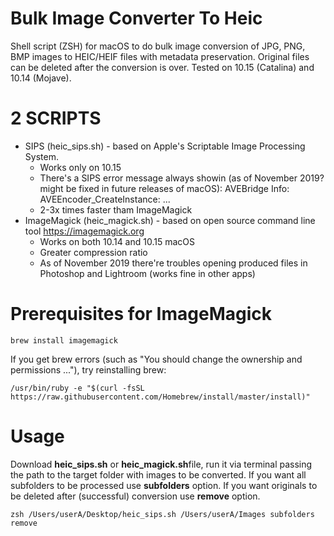 # Bulk Image Converter To Heic
Shell script (ZSH) for macOS to do bulk image conversion of JPG, PNG, BMP images to HEIC/HEIF files with metadata preservation. Original files can be deleted after the conversion is over. Tested on 10.15 (Catalina) and 10.14 (Mojave).

# 2 SCRIPTS
* SIPS (heic_sips.sh) - based on Apple's Scriptable Image Processing System.
  * Works only on 10.15
  * There's a SIPS error message always showin (as of November 2019? might be fixed in future releases of macOS): AVEBridge Info: AVEEncoder_CreateInstance: ...
  * 2-3x times faster tham ImageMagick
* ImageMagick (heic_magick.sh) - based on open source command line tool https://imagemagick.org
  * Works on both 10.14 and 10.15 macOS
  * Greater compression ratio
  * As of November 2019 there're troubles opening produced files in Photoshop and Lightroom (works fine in other apps)

# Prerequisites for ImageMagick
```
brew install imagemagick
```
If you get brew errors (such as "You should change the ownership and permissions ..."), try reinstalling brew:
```
/usr/bin/ruby -e "$(curl -fsSL https://raw.githubusercontent.com/Homebrew/install/master/install)"
```

# Usage

Download **heic_sips.sh** or **heic_magick.sh**file, run it via terminal passing the path to the target folder with images to be converted. 
If you want all subfolders to be processed use **subfolders** option. 
If you want originals to be deleted after (successful) conversion use **remove** option.
```
zsh /Users/userA/Desktop/heic_sips.sh /Users/userA/Images subfolders remove
```
